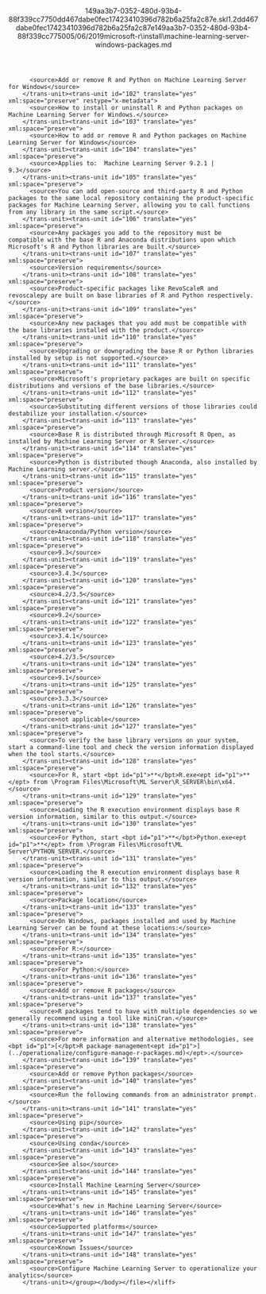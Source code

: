 <?xml version="1.0"?><xliff version="1.2" xmlns="urn:oasis:names:tc:xliff:document:1.2" xmlns:xsi="http://www.w3.org/2001/XMLSchema-instance" xsi:schemaLocation="urn:oasis:names:tc:xliff:document:1.2 xliff-core-1.2-transitional.xsd"><file datatype="xml" original="machine-learning-server-windows-packages.md" source-language="en-US" target-language="en-US"><header><tool tool-id="mdxliff" tool-name="mdxliff" tool-version="1.0-1931010" tool-company="Microsoft" /><xliffext:skl_file_name xmlns:xliffext="urn:microsoft:content:schema:xliffextensions">149aa3b7-0352-480d-93b4-88f339cc7750dd467dabe0fec17423410396d782b6a25fa2c87e.skl</xliffext:skl_file_name><xliffext:version xmlns:xliffext="urn:microsoft:content:schema:xliffextensions">1.2</xliffext:version><xliffext:ms.openlocfilehash xmlns:xliffext="urn:microsoft:content:schema:xliffextensions">dd467dabe0fec17423410396d782b6a25fa2c87e</xliffext:ms.openlocfilehash><xliffext:ms.sourcegitcommit xmlns:xliffext="urn:microsoft:content:schema:xliffextensions">149aa3b7-0352-480d-93b4-88f339cc7750</xliffext:ms.sourcegitcommit><xliffext:ms.lasthandoff xmlns:xliffext="urn:microsoft:content:schema:xliffextensions">05/06/2019</xliffext:ms.lasthandoff><xliffext:ms.openlocfilepath xmlns:xliffext="urn:microsoft:content:schema:xliffextensions">microsoft-r\install\machine-learning-server-windows-packages.md</xliffext:ms.openlocfilepath></header><body><group id="content" extype="content"><trans-unit id="101" translate="yes" xml:space="preserve" restype="x-metadata">
          <source>Add or remove R and Python on Machine Learning Server for Windows</source>
        </trans-unit><trans-unit id="102" translate="yes" xml:space="preserve" restype="x-metadata">
          <source>How to install or uninstall R and Python packages on Machine Learning Server for Windows.</source>
        </trans-unit><trans-unit id="103" translate="yes" xml:space="preserve">
          <source>How to add or remove R and Python packages on Machine Learning Server for Windows</source>
        </trans-unit><trans-unit id="104" translate="yes" xml:space="preserve">
          <source>Applies to:  Machine Learning Server 9.2.1 | 9.3</source>
        </trans-unit><trans-unit id="105" translate="yes" xml:space="preserve">
          <source>You can add open-source and third-party R and Python packages to the same local repository containing the product-specific packages for Machine Learning Server, allowing you to call functions from any library in the same script.</source>
        </trans-unit><trans-unit id="106" translate="yes" xml:space="preserve">
          <source>Any packages you add to the repository must be compatible with the base R and Anaconda distributions upon which Microsoft's R and Python libraries are built.</source>
        </trans-unit><trans-unit id="107" translate="yes" xml:space="preserve">
          <source>Version requirements</source>
        </trans-unit><trans-unit id="108" translate="yes" xml:space="preserve">
          <source>Product-specific packages like RevoScaleR and revoscalepy are built on base libraries of R and Python respectively.</source>
        </trans-unit><trans-unit id="109" translate="yes" xml:space="preserve">
          <source>Any new packages that you add must be compatible with the base libraries installed with the product.</source>
        </trans-unit><trans-unit id="110" translate="yes" xml:space="preserve">
          <source>Upgrading or downgrading the base R or Python libraries installed by setup is not supported.</source>
        </trans-unit><trans-unit id="111" translate="yes" xml:space="preserve">
          <source>Microsoft's proprietary packages are built on specific distributions and versions of the base libraries.</source>
        </trans-unit><trans-unit id="112" translate="yes" xml:space="preserve">
          <source>Substituting different versions of those libraries could destabilize your installation.</source>
        </trans-unit><trans-unit id="113" translate="yes" xml:space="preserve">
          <source>Base R is distributed through Microsoft R Open, as installed by Machine Learning Server or R Server.</source>
        </trans-unit><trans-unit id="114" translate="yes" xml:space="preserve">
          <source>Python is distributed though Anaconda, also installed by Machine Learning server.</source>
        </trans-unit><trans-unit id="115" translate="yes" xml:space="preserve">
          <source>Product version</source>
        </trans-unit><trans-unit id="116" translate="yes" xml:space="preserve">
          <source>R version</source>
        </trans-unit><trans-unit id="117" translate="yes" xml:space="preserve">
          <source>Anaconda/Python version</source>
        </trans-unit><trans-unit id="118" translate="yes" xml:space="preserve">
          <source>9.3</source>
        </trans-unit><trans-unit id="119" translate="yes" xml:space="preserve">
          <source>3.4.3</source>
        </trans-unit><trans-unit id="120" translate="yes" xml:space="preserve">
          <source>4.2/3.5</source>
        </trans-unit><trans-unit id="121" translate="yes" xml:space="preserve">
          <source>9.2</source>
        </trans-unit><trans-unit id="122" translate="yes" xml:space="preserve">
          <source>3.4.1</source>
        </trans-unit><trans-unit id="123" translate="yes" xml:space="preserve">
          <source>4.2/3.5</source>
        </trans-unit><trans-unit id="124" translate="yes" xml:space="preserve">
          <source>9.1</source>
        </trans-unit><trans-unit id="125" translate="yes" xml:space="preserve">
          <source>3.3.3</source>
        </trans-unit><trans-unit id="126" translate="yes" xml:space="preserve">
          <source>not applicable</source>
        </trans-unit><trans-unit id="127" translate="yes" xml:space="preserve">
          <source>To verify the base library versions on your system, start a command-line tool and check the version information displayed when the tool starts.</source>
        </trans-unit><trans-unit id="128" translate="yes" xml:space="preserve">
          <source>For R, start <bpt id="p1">**</bpt>R.exe<ept id="p1">**</ept> from \Program Files\Microsoft\ML Server\R_SERVER\bin\x64.</source>
        </trans-unit><trans-unit id="129" translate="yes" xml:space="preserve">
          <source>Loading the R execution environment displays base R version information, similar to this output.</source>
        </trans-unit><trans-unit id="130" translate="yes" xml:space="preserve">
          <source>For Python, start <bpt id="p1">**</bpt>Python.exe<ept id="p1">**</ept> from \Program Files\Microsoft\ML Server\PYTHON_SERVER.</source>
        </trans-unit><trans-unit id="131" translate="yes" xml:space="preserve">
          <source>Loading the R execution environment displays base R version information, similar to this output.</source>
        </trans-unit><trans-unit id="132" translate="yes" xml:space="preserve">
          <source>Package location</source>
        </trans-unit><trans-unit id="133" translate="yes" xml:space="preserve">
          <source>On Windows, packages installed and used by Machine Learning Server can be found at these locations:</source>
        </trans-unit><trans-unit id="134" translate="yes" xml:space="preserve">
          <source>For R:</source>
        </trans-unit><trans-unit id="135" translate="yes" xml:space="preserve">
          <source>For Python:</source>
        </trans-unit><trans-unit id="136" translate="yes" xml:space="preserve">
          <source>Add or remove R packages</source>
        </trans-unit><trans-unit id="137" translate="yes" xml:space="preserve">
          <source>R packages tend to have with multiple dependencies so we generally recommend using a tool like miniCran.</source>
        </trans-unit><trans-unit id="138" translate="yes" xml:space="preserve">
          <source>For more information and alternative methodologies, see <bpt id="p1">[</bpt>R package management<ept id="p1">](../operationalize/configure-manage-r-packages.md)</ept>.</source>
        </trans-unit><trans-unit id="139" translate="yes" xml:space="preserve">
          <source>Add or remove Python packages</source>
        </trans-unit><trans-unit id="140" translate="yes" xml:space="preserve">
          <source>Run the following commands from an administrator prompt.</source>
        </trans-unit><trans-unit id="141" translate="yes" xml:space="preserve">
          <source>Using pip</source>
        </trans-unit><trans-unit id="142" translate="yes" xml:space="preserve">
          <source>Using conda</source>
        </trans-unit><trans-unit id="143" translate="yes" xml:space="preserve">
          <source>See also</source>
        </trans-unit><trans-unit id="144" translate="yes" xml:space="preserve">
          <source>Install Machine Learning Server</source>
        </trans-unit><trans-unit id="145" translate="yes" xml:space="preserve">
          <source>What's new in Machine Learning Server</source>
        </trans-unit><trans-unit id="146" translate="yes" xml:space="preserve">
          <source>Supported platforms</source>
        </trans-unit><trans-unit id="147" translate="yes" xml:space="preserve">
          <source>Known Issues</source>
        </trans-unit><trans-unit id="148" translate="yes" xml:space="preserve">
          <source>Configure Machine Learning Server to operationalize your analytics</source>
        </trans-unit></group></body></file></xliff>